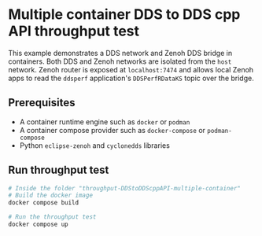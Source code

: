 
# Multiple container DDS to DDS cpp API throughput test

This example demonstrates a DDS network and Zenoh DDS bridge in containers. Both DDS and Zenoh networks are isolated from the `host` network. Zenoh router is exposed at `localhost:7474` and allows local Zenoh apps to read the `ddsperf` application's `DDSPerfRDataKS` topic over the bridge.

## Prerequisites

- A container runtime engine such as `docker` or `podman`
- A container compose provider such as `docker-compose` or `podman-compose`
- Python `eclipse-zenoh` and `cyclonedds` libraries

## Run throughput test

```sh
# Inside the folder "throughput-DDStoDDScppAPI-multiple-container"
# Build the docker image
docker compose build

# Run the throughput test 
docker compose up 
